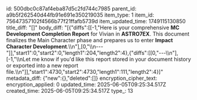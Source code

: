 id: 500dbc0c87af4eba87d5c2fd744c7985
parent_id: a9b5f262540d44fb91e691e350219035
item_type: 1
item_id: 75647357102f4566b77f21ffafb5739d
item_updated_time: 1749115130850
title_diff: "[]"
body_diff: "[{\"diffs\":[[-1,\"Here is your comprehensive **MC Development Completion Report** for Vivian in **ASTRO7EX**. This document finalizes the Main Character phase and prepares us to enter **Impact Character Development**.\\\n\"],[0,\"\\\n---\"]],\"start1\":0,\"start2\":0,\"length1\":204,\"length2\":4},{\"diffs\":[[0,\"---\\\n\"],[-1,\"\\\nLet me know if you'd like this report stored in your document history or exported into a new report file.\\\n\"]],\"start1\":4730,\"start2\":4730,\"length1\":111,\"length2\":4}]"
metadata_diff: {"new":{},"deleted":[]}
encryption_cipher_text: 
encryption_applied: 0
updated_time: 2025-06-05T09:25:34.517Z
created_time: 2025-06-05T09:25:34.517Z
type_: 13